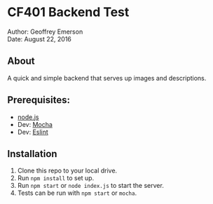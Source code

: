 # CF401 Backend Test

Author: Geoffrey Emerson  
Date: August 22, 2016  

## About

A quick and simple backend that serves up images and descriptions.

## Prerequisites:
* [node.js](https://nodejs.org/en/)
* Dev: [Mocha](https://mochajs.org/)
* Dev: [Eslint](http://eslint.org/)

## Installation

1. Clone this repo to your local drive.
1. Run `npm install` to set up.
1. Run `npm start` or `node index.js` to start the server.
1. Tests can be run with `npm start` or `mocha`.
